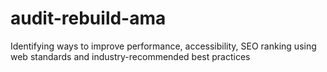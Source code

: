 # audit-rebuild-ama
Identifying ways to improve performance, accessibility, SEO ranking using web standards and industry-recommended best practices
